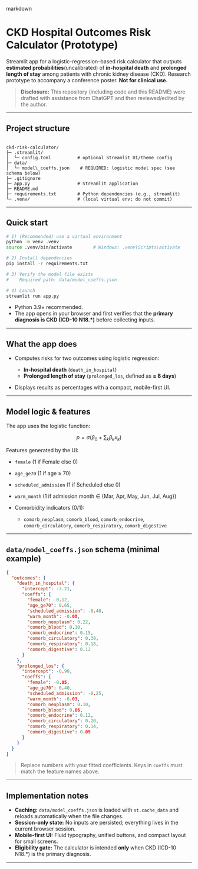 markdown
# CKD Hospital Outcomes Risk Calculator (Prototype)

Streamlit app for a logistic-regression–based risk calculator that outputs **estimated probabilities**(uncalibrated) of **in-hospital death** and **prolonged length of stay** among patients with chronic kidney disease (CKD). Research prototype to accompany a conference poster. **Not for clinical use.**

> **Disclosure:** This repository (including code and this README) were drafted with assistance from ChatGPT and then reviewed/edited by the author.

---

## Project structure

```

ckd-risk-calculator/
├─ .streamlit/
│  └─ config.toml          # optional Streamlit UI/theme config
├─ data/
│  └─ model\_coeffs.json    # REQUIRED: logistic model spec (see schema below)
├─ .gitignore
├─ app.py                  # Streamlit application
├─ README.md
├─ requirements.txt        # Python dependencies (e.g., streamlit)
└─ .venv/                  # (local virtual env; do not commit)

```

---

## Quick start

```bash
# 1) (Recommended) use a virtual environment
python -m venv .venv
source .venv/bin/activate        # Windows: .venv\Scripts\activate

# 2) Install dependencies
pip install -r requirements.txt  

# 3) Verify the model file exists
#    Required path: data/model_coeffs.json

# 4) Launch
streamlit run app.py
````

* Python 3.9+ recommended.
* The app opens in your browser and first verifies that the **primary diagnosis is CKD (ICD-10 N18.\*)** before collecting inputs.

---

## What the app does

* Computes risks for two outcomes using logistic regression:

  * **In-hospital death** (`death_in_hospital`)
  * **Prolonged length of stay** (`prolonged_los`, defined as **≥ 8 days**)
* Displays results as percentages with a compact, mobile-first UI.

---

## Model logic & features

The app uses the logistic function:

$$
p = \sigma(\beta_0 + \sum_k \beta_k x_k)
$$

Features generated by the UI:

* `female` (1 if Female else 0)
* `age_ge70` (1 if age ≥ 70)
* `scheduled_admission` (1 if Scheduled else 0)
* `warm_month` (1 if admission month ∈ {Mar, Apr, May, Jun, Jul, Aug})
* Comorbidity indicators (0/1):

  * `comorb_neoplasm`, `comorb_blood`, `comorb_endocrine`,
    `comorb_circulatory`, `comorb_respiratory`, `comorb_digestive`

---

## `data/model_coeffs.json` schema (minimal example)

```json
{
  "outcomes": {
    "death_in_hospital": {
      "intercept": -3.21,
      "coeffs": {
        "female": -0.12,
        "age_ge70": 0.65,
        "scheduled_admission": -0.40,
        "warm_month": -0.08,
        "comorb_neoplasm": 0.22,
        "comorb_blood": 0.10,
        "comorb_endocrine": 0.15,
        "comorb_circulatory": 0.30,
        "comorb_respiratory": 0.18,
        "comorb_digestive": 0.12
      }
    },
    "prolonged_los": {
      "intercept": -0.90,
      "coeffs": {
        "female": -0.05,
        "age_ge70": 0.40,
        "scheduled_admission": -0.25,
        "warm_month": -0.03,
        "comorb_neoplasm": 0.10,
        "comorb_blood": 0.06,
        "comorb_endocrine": 0.12,
        "comorb_circulatory": 0.20,
        "comorb_respiratory": 0.14,
        "comorb_digestive": 0.09
      }
    }
  }
}
```

> Replace numbers with your fitted coefficients. Keys in `coeffs` must match the feature names above.

---

## Implementation notes

* **Caching:** `data/model_coeffs.json` is loaded with `st.cache_data` and reloads automatically when the file changes.
* **Session-only state:** No inputs are persisted; everything lives in the current browser session.
* **Mobile-first UI:** Fluid typography, unified buttons, and compact layout for small screens.
* **Eligibility gate:** The calculator is intended **only** when CKD (ICD-10 N18.\*) is the primary diagnosis.

---
